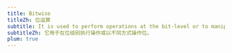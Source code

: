 ```yaml
---
title: Bitwise
titleZh: 位运算
subtitle: It is used to perform operations at the bit-level or to manipulate bits in different ways.
subtitleZh: 它用于在位级别执行操作或以不同方式操作位。
plum: true
---
```


<SubNav module="algorithms" />

<ListQuestions module="algorithms" tag="bit-manipulation"/>

